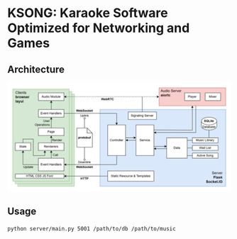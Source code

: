 # KSONG: Karaoke Software Optimized for Networking and Games

## Architecture

![](ksong-arch.drawio.png) 

## Usage

```bash
python server/main.py 5001 /path/to/db /path/to/music
```